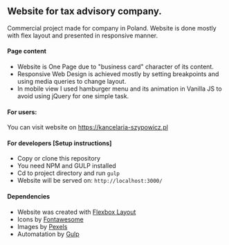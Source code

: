 ## Website for tax advisory company.

Commercial project made for company in Poland. 
Website is done mostly with flex layout and presented in responsive manner.

#### Page content
* Website is One Page due to "business card" character of its content.
* Responsive Web Design is achieved mostly by setting breakpoints and using media queries to change layout.
* In mobile view I used hamburger menu and its animation in Vanilla JS to avoid using jQuery for one simple task.

#### For users:

You can visit website on https://kancelaria-szypowicz.pl

#### For developers [Setup instructions]
* Copy or clone this repository
* You need NPM and GULP installed
* Cd to project directory and run `gulp`
* Website will be served on: `http://localhost:3000/`


#### Dependencies
* Website was created with [Flexbox Layout](https://css-tricks.com/snippets/css/a-guide-to-flexbox/)
* Icons by [Fontawesome](https://fontawesome.com/)
* Images by [Pexels](https://www.pexels.com/)
* Automatation by [Gulp](https://gulpjs.com/)
